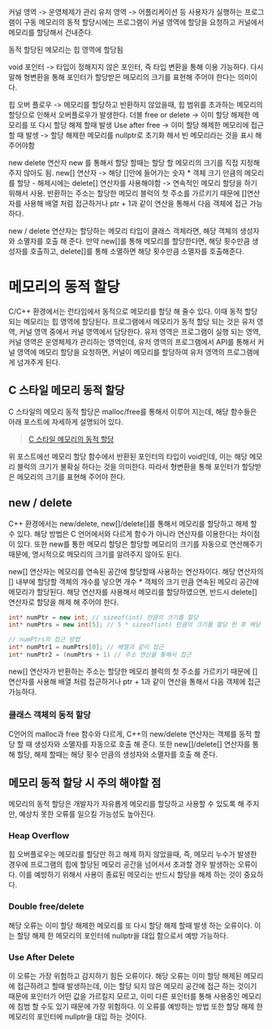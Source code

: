 커널 영역 -> 운영체제가 관리
유저 영역 -> 어플리케이션 등 사용자가 실행하는 프로그램이 구동
메모리의 동적 할당시에는 프로그램이 커널 영역에 할당을 요청하고 커널에서 메모리를 할당해서 건내준다.

동적 할당된 메모리는 힙 영역에 할당됨

void 포인터 -> 타입이 정해지지 않은 포인터, 즉 타입 변환을 통해 이용 가능하다. 다시말해 형변환을 통해 포인터가 할당받은 메모리의 크기를 표현해 주어야 한다는 의미이다.

힙 오버 플로우 -> 메모리를 할당하고 반환하지 않았을때, 힙 범위를 초과하는 메모리의 할당으로 인해서 오버플로우가 발생한다.
더블 free or delete -> 이미 할당 해제한 메모리를 또 다시 할당 해제 할때 발생
Use after free -> 이미 할당 해제한 메모리에 접근 할 때 발생 -> 할당 해제한 메모리를 nullptr로 초기화 해서 빈 메모리라는 것을 표시 해 주어야함

new delete 연산자
new 를 통해서 할당 할때는 할당 할 메모리의 크기를 직접 지정해주지 않아도 됨.
new[] 연산자 -> 해당 []안에 들어가는 숫자 * 객체 크기 만큼의 메모리를 할당 - 해제시에는 delete[] 연산자를 사용해야함
-> 연속적인 메모리 할당을 하기 위해서 사용. 반환하는 주소는 할당한 메모리 블럭의 첫 주소를 가르키기 때문에 []연산자를 사용해 배열 처럼 접근하거나 ptr + 1과 같이 연산을 통해서 다음 객체에 접근 가능하다.

new / delete 연산자는 할당하는 메모리 타입이 클래스 객체라면, 해당 객체의 생성자와 소멸자를 호출 해 준다.
만약 new[]를 통해 메모리를 할당한다면, 해당 횟수만큼 생성자를 호출하고, delete[]를 통해 소멸하면 해당 횟수만큼 소멸자를 호출해준다.

# 메모리의 동적 할당
C/C++ 환경에서는 런타임에서 동적으로 메모리를 할당 해 줄수 있다. 이때 동적 할당 되는 메모리는 힙 영역에 할당된다. 프로그램에서 메모리가 동적 할당 되는 것은 유저 영역, 커널 영역 중에서 커널 영역에서 담당한다. 유저 영역은 프로그램이 실행 되는 영역, 커널 영역은 운영체제가 관리하는 영역인데, 유저 영역의 프로그램에서 API를 통해서 커널 영역에 메모리 할당을 요청하면, 커널이 메모리를 할당하여 유저 영역의 프로그램에게 넘겨주게 된다.

## C 스타일 메모리 동적 할당
C 스타일의 메모리 동적 할당은 malloc/free를 통해서 이루어 지는데, 해당 함수들은 아래 포스트에 자세하게 설명되어 있다.

>[C 스타일 메모리의 동적 할당](https://velog.io/@vbn930/%EB%A9%94%EB%AA%A8%EB%A6%AC)

위 포스트에선 메모리 할당 함수에서 반환된 포인터의 타입이 void인데, 이는 해당 메모리 블럭의 크기가 불확실 하다는 것을 의미한다. 따라서 형변환을 통해 포인터가 할당받은 메모리의 크기를 표현해 주어야 한다.

## new / delete
C++ 환경에서는 new/delete, new[]/delete[]를 통해서 메모리를 할당하고 해제 할 수 있다. 해당 방법은 C 언어에서와 다르게 함수가 아니라 연산자를 이용한다는 차이점이 있다. 또한 new를 통한 메모리 할당은 할당할 메모리의 크기를 자동으로 연산해주기 때문에, 명시적으로 메모리의 크기를 알려주지 않아도 된다.

new[] 연산자는 메모리를 연속된 공간에 할당할때 사용하는 연산자이다. 해당 연산자의 [] 내부에 할당할 객체의 개수를 넣으면 개수 * 객체의 크기 만큼 연속된 메모리 공간에 메모리가 할당된다. 해당 연산자를 사용해서 메모리를 할당하였으면, 반드시 delete[] 연산자로 할당을 해제 해 주어야 한다. 

```cpp
int* numPtr = new int; // sizeof(int) 만큼의 크기를 할당
int* numPtrs = new int[5]; // 5 * sizeof(int) 만큼의 크기를 할당 한 후 해당 메모리의 첫 주소를 반환

// numPtrs의 접근 방법
int* numPtr1 = numPtrs[0]; // 배열과 같이 접근
int* numPtr2 = (numPtrs + 1) // 주소 연산을 통해서 접근
```

new[] 연산자가 반환하는 주소는 할당한 메모리 블럭의 첫 주소를 가르키기 때문에 [] 연산자를 사용해 배열 처럼 접근하거나 ptr + 1과 같이 연산을 통해서 다음 객체에 접근 가능하다.

### 클래스 객체의 동적 할당
C언어의 malloc과 free 함수와 다르게, C++의 new/delete 연산자는 객체를 동적 할당 할 때 생성자와 소멸자를 자동으로 호출 해 준다. 또한 new[]/delete[] 연산자를 통해 할당, 해제 할때는 해당 횟수 만큼의 생성자와 소멸자를 호출 해 준다.

## 메모리 동적 할당 시 주의 해야할 점
메모리의 동적 할당은 개발자가 자유롭게 메모리를 할당하고 사용할 수 있도록 해 주지만, 예상치 못한 오류를 일으킬 가능성도 높아진다.

### Heap Overflow
힙 오버플로우는 메모리를 할당만 하고 해제 하지 않았을때, 즉, 메모리 누수가 발생한 경우에 프로그램의 힙에 할당된 메모리 공간을 넘어서서 초과할 경우 발생하는 오류이다. 이를 예방하기 위해서 사용이 종료된 메모리는 반드시 할당을 해제 하는 것이 중요하다.

### Double free/delete
해당 오류는 이미 할당 해제한 메모리를 또 다시 할당 해제 할때 발생 하는 오류이다. 이는 할당 해제 한 메모리의 포인터에 nullptr을 대입 함으로서 예방 가능하다.

### Use After Delete
이 오류는 가장 위험하고 감지하기 힘든 오류이다. 해당 오류는 이미 할당 해제된 메모리에 접근하려고 할때 발생하는데, 이는 할당 되지 않은 메모리 공간에 접근 하는 것이기 때문에 포인터가 어떤 값을 가르킬지 모르고, 이미 다른 포인터를 통해 사용중인 메모리에 침범 할 수도 있기 때문에 가장 위험하다. 이 오류를 예방하는 방법 또한 할당 해제 한 메모리의 포인터에 nullptr을 대입 하는 것이다.